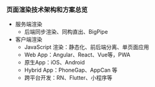 ### 页面渲染技术架构和方案总览
- 服务端渲染
    + 后端同步渲染、同构直出、BigPipe
- 客户端渲染
    + JavaScript 渲染：静态化、前后端分离、单页面应用
    + Web App：Angular、React、Vue等，PWA
    + 原生App：iOS、Android
    + Hybrid App：PhoneGap、AppCan 等
    + 跨平台开发：RN、Flutter、小程序等